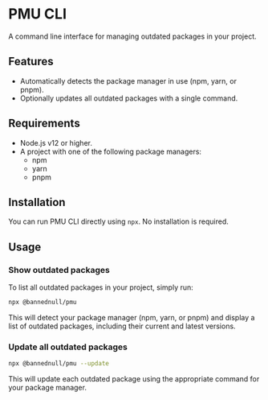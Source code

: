 # PMU CLI

A command line interface for managing outdated packages in your project.

## Features
* Automatically detects the package manager in use (npm, yarn, or pnpm).
* Optionally updates all outdated packages with a single command.

## Requirements
* Node.js v12 or higher.
* A project with one of the following package managers:
  * npm
  * yarn
  * pnpm

## Installation

You can run PMU CLI directly using `npx`. No installation is required.

## Usage

### Show outdated packages

To list all outdated packages in your project, simply run:

```bash
npx @bannednull/pmu
```

This will detect your package manager (npm, yarn, or pnpm) and display a list of outdated packages, including their current and latest versions.

### Update all outdated packages

```bash
npx @bannednull/pmu --update
```

This will update each outdated package using the appropriate command for your package manager.
